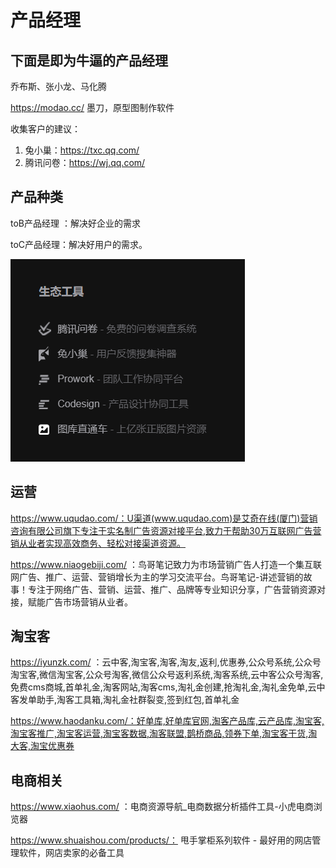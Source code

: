# 产品经理

## 下面是即为牛逼的产品经理

乔布斯、张小龙、马化腾



https://modao.cc/  墨刀，原型图制作软件

收集客户的建议：

1. 兔小巢：https://txc.qq.com/
2. 腾讯问卷：https://wj.qq.com/

## 产品种类

toB产品经理 ：解决好企业的需求

toC产品经理：解决好用户的需求。

![img](product.assets/image.png)



## 运营

https://www.uqudao.com/：U渠道(www.uqudao.com)是艾奇在线(厦门)营销咨询有限公司旗下专注于实名制广告资源对接平台,致力于帮助30万互联网广告营销从业者实现高效商务、轻松对接渠道资源。

https://www.niaogebiji.com/  ：鸟哥笔记致力为市场营销广告人打造一个集互联网广告、推广、运营、营销增长为主的学习交流平台。鸟哥笔记-讲述营销的故事！专注于网络广告、营销、运营、推广、品牌等专业知识分享，广告营销资源对接，赋能广告市场营销从业者。



## 淘宝客

https://iyunzk.com/ ：云中客,淘宝客,淘客,淘友,返利,优惠券,公众号系统,公众号淘宝客,微信淘宝客,公众号淘客,微信公众号返利系统,淘客系统,云中客公众号淘客,免费cms商城,首单礼金,淘客网站,淘客cms,淘礼金创建,抢淘礼金,淘礼金免单,云中客发单助手,淘客工具箱,淘礼金社群裂变,签到红包,首单礼金



https://www.haodanku.com/：好单库,好单库官网,淘客产品库,云产品库,淘宝客,淘宝客推广,淘宝客运营,淘宝客数据,淘客联盟,鹊桥商品,领券下单,淘宝客干货,淘大客,淘宝优惠券



## 电商相关

https://www.xiaohus.com/ ：电商资源导航_电商数据分析插件工具-小虎电商浏览器

https://www.shuaishou.com/products/： 甩手掌柜系列软件 - 最好用的网店管理软件，网店卖家的必备工具
